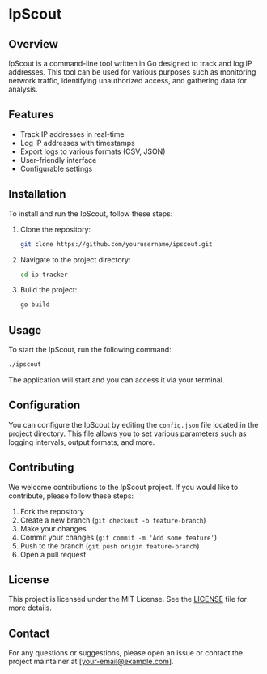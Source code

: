 # IpScout

## Overview
IpScout is a command-line tool written in Go designed to track and log IP addresses. This tool can be used for various purposes such as monitoring network traffic, identifying unauthorized access, and gathering data for analysis.

## Features
- Track IP addresses in real-time
- Log IP addresses with timestamps
- Export logs to various formats (CSV, JSON)
- User-friendly interface
- Configurable settings

## Installation
To install and run the IpScout, follow these steps:

1. Clone the repository:
    ```bash
    git clone https://github.com/yourusername/ipscout.git
    ```
2. Navigate to the project directory:
    ```bash
    cd ip-tracker
    ```
3. Build the project:
    ```bash
    go build
    ```

## Usage
To start the IpScout, run the following command:
```bash
./ipscout
```
The application will start and you can access it via your terminal.

## Configuration
You can configure the IpScout by editing the `config.json` file located in the project directory. This file allows you to set various parameters such as logging intervals, output formats, and more.

## Contributing
We welcome contributions to the IpScout project. If you would like to contribute, please follow these steps:

1. Fork the repository
2. Create a new branch (`git checkout -b feature-branch`)
3. Make your changes
4. Commit your changes (`git commit -m 'Add some feature'`)
5. Push to the branch (`git push origin feature-branch`)
6. Open a pull request

## License
This project is licensed under the MIT License. See the [LICENSE](LICENSE) file for more details.

## Contact
For any questions or suggestions, please open an issue or contact the project maintainer at [your-email@example.com].
